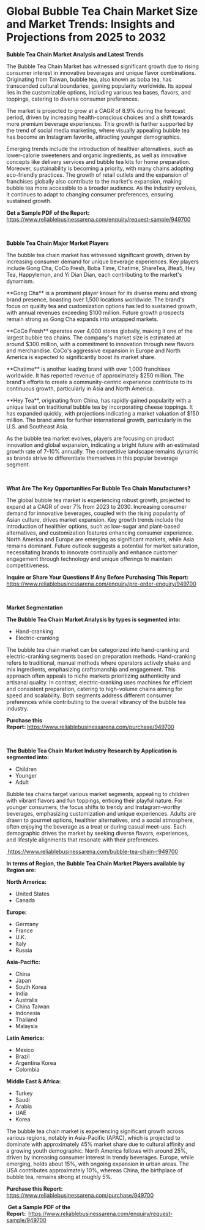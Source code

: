 <p><h1>Global Bubble Tea Chain Market Size and Market Trends: Insights and Projections from 2025 to 2032</h1></p><p><strong>Bubble Tea Chain Market Analysis and Latest Trends</strong></p>
<p><p>The Bubble Tea Chain Market has witnessed significant growth due to rising consumer interest in innovative beverages and unique flavor combinations. Originating from Taiwan, bubble tea, also known as boba tea, has transcended cultural boundaries, gaining popularity worldwide. Its appeal lies in the customizable options, including various tea bases, flavors, and toppings, catering to diverse consumer preferences.</p><p>The market is projected to grow at a CAGR of 8.9% during the forecast period, driven by increasing health-conscious choices and a shift towards more premium beverage experiences. This growth is further supported by the trend of social media marketing, where visually appealing bubble tea has become an Instagram favorite, attracting younger demographics.</p><p>Emerging trends include the introduction of healthier alternatives, such as lower-calorie sweeteners and organic ingredients, as well as innovative concepts like delivery services and bubble tea kits for home preparation. Moreover, sustainability is becoming a priority, with many chains adopting eco-friendly practices. The growth of retail outlets and the expansion of franchises globally also contribute to the market's expansion, making bubble tea more accessible to a broader audience. As the industry evolves, it continues to adapt to changing consumer preferences, ensuring sustained growth.</p></p>
<p><strong>Get a Sample PDF of the Report:&nbsp;</strong> <a href="https://www.reliablebusinessarena.com/enquiry/request-sample/949700?utm_campaign=3676&utm_medium=2&utm_source=Github&utm_content=ia&utm_term=18042025&utm_id=bubble-tea-chain">https://www.reliablebusinessarena.com/enquiry/request-sample/949700</a></p>
<p>&nbsp;</p>
<p><strong>Bubble Tea Chain Major Market Players</strong></p>
<p><p>The bubble tea chain market has witnessed significant growth, driven by increasing consumer demand for unique beverage experiences. Key players include Gong Cha, CoCo Fresh, Boba Time, Chatime, ShareTea, 8tea5, Hey Tea, Happylemon, and Yi Dian Dian, each contributing to the market's dynamism.</p><p>**Gong Cha** is a prominent player known for its diverse menu and strong brand presence, boasting over 1,500 locations worldwide. The brand's focus on quality tea and customization options has led to sustained growth, with annual revenues exceeding $100 million. Future growth prospects remain strong as Gong Cha expands into untapped markets.</p><p>**CoCo Fresh** operates over 4,000 stores globally, making it one of the largest bubble tea chains. The company's market size is estimated at around $300 million, with a commitment to innovation through new flavors and merchandise. CoCo's aggressive expansion in Europe and North America is expected to significantly boost its market share.</p><p>**Chatime** is another leading brand with over 1,000 franchises worldwide. It has reported revenue of approximately $250 million. The brand's efforts to create a community-centric experience contribute to its continuous growth, particularly in Asia and North America.</p><p>**Hey Tea**, originating from China, has rapidly gained popularity with a unique twist on traditional bubble tea by incorporating cheese toppings. It has expanded quickly, with projections indicating a market valuation of $150 million. The brand aims for further international growth, particularly in the U.S. and Southeast Asia.</p><p>As the bubble tea market evolves, players are focusing on product innovation and global expansion, indicating a bright future with an estimated growth rate of 7-10% annually. The competitive landscape remains dynamic as brands strive to differentiate themselves in this popular beverage segment.</p></p>
<p>&nbsp;</p>
<p><strong>What Are The Key Opportunities For Bubble Tea Chain Manufacturers?</strong></p>
<p><p>The global bubble tea market is experiencing robust growth, projected to expand at a CAGR of over 7% from 2023 to 2030. Increasing consumer demand for innovative beverages, coupled with the rising popularity of Asian culture, drives market expansion. Key growth trends include the introduction of healthier options, such as low-sugar and plant-based alternatives, and customization features enhancing consumer experience. North America and Europe are emerging as significant markets, while Asia remains dominant. Future outlook suggests a potential for market saturation, necessitating brands to innovate continually and enhance customer engagement through technology and unique offerings to maintain competitiveness.</p></p>
<p><strong>Inquire or Share Your Questions If Any Before Purchasing This Report:</strong> <a href="https://www.reliablebusinessarena.com/enquiry/pre-order-enquiry/949700?utm_campaign=3676&utm_medium=2&utm_source=Github&utm_content=ia&utm_term=18042025&utm_id=bubble-tea-chain">https://www.reliablebusinessarena.com/enquiry/pre-order-enquiry/949700</a></p>
<p>&nbsp;</p>
<p><strong>Market Segmentation</strong></p>
<p><strong>The Bubble Tea Chain Market Analysis by types is segmented into:</strong></p>
<p><ul><li>Hand-cranking</li><li>Electric-cranking</li></ul></p>
<p><p>The bubble tea chain market can be categorized into hand-cranking and electric-cranking segments based on preparation methods. Hand-cranking refers to traditional, manual methods where operators actively shake and mix ingredients, emphasizing craftsmanship and engagement. This approach often appeals to niche markets prioritizing authenticity and artisanal quality. In contrast, electric-cranking uses machines for efficient and consistent preparation, catering to high-volume chains aiming for speed and scalability. Both segments address different consumer preferences while contributing to the overall vibrancy of the bubble tea industry.</p></p>
<p><strong>Purchase this Report:&nbsp;</strong><a href="https://www.reliablebusinessarena.com/purchase/949700?utm_campaign=3676&utm_medium=2&utm_source=Github&utm_content=ia&utm_term=18042025&utm_id=bubble-tea-chain">https://www.reliablebusinessarena.com/purchase/949700</a></p>
<p>&nbsp;</p>
<p><strong>The Bubble Tea Chain Market Industry Research by Application is segmented into:</strong></p>
<p><ul><li>Children</li><li>Younger</li><li>Adult</li></ul></p>
<p><p>Bubble tea chains target various market segments, appealing to children with vibrant flavors and fun toppings, enticing their playful nature. For younger consumers, the focus shifts to trendy and Instagram-worthy beverages, emphasizing customization and unique experiences. Adults are drawn to gourmet options, healthier alternatives, and a social atmosphere, often enjoying the beverage as a treat or during casual meet-ups. Each demographic drives the market by seeking diverse flavors, experiences, and lifestyle alignments that resonate with their preferences.</p></p>
<p><a href="https://www.reliablebusinessarena.com/bubble-tea-chain-r949700?utm_campaign=3676&utm_medium=2&utm_source=Github&utm_content=ia&utm_term=18042025&utm_id=bubble-tea-chain">&nbsp;https://www.reliablebusinessarena.com/bubble-tea-chain-r949700</a></p>
<p><strong>In terms of Region, the Bubble Tea Chain Market Players available by Region are:</strong></p>
<p>
    <p> <strong> North America: </strong>
        <ul>
            <li>United States</li>
            <li>Canada</li>
        </ul>
        </p> 
    <p> <strong> Europe: </strong>
        <ul>
            <li>Germany</li>
            <li>France</li>
            <li>U.K.</li>
            <li>Italy</li>
            <li>Russia</li>
        </ul>
        </p> 
    <p> <strong> Asia-Pacific: </strong>
        <ul>
            <li>China</li>
            <li>Japan</li>
            <li>South Korea</li>
            <li>India</li>
            <li>Australia</li>
            <li>China Taiwan</li>
            <li>Indonesia</li>
            <li>Thailand</li>
            <li>Malaysia</li>
        </ul>
        </p> 
    <p> <strong> Latin America: </strong>
        <ul>
            <li>Mexico</li>
            <li>Brazil</li>
            <li>Argentina Korea</li>
            <li>Colombia</li>
        </ul>
        </p> 
    <p> <strong> Middle East & Africa: </strong>
        <ul>
            <li>Turkey</li>
            <li>Saudi</li>
            <li>Arabia</li>
            <li>UAE</li>
            <li>Korea</li>
        </ul>
    </p>
    </p>
<p><p>The bubble tea chain market is experiencing significant growth across various regions, notably in Asia-Pacific (APAC), which is projected to dominate with approximately 45% market share due to cultural affinity and a growing youth demographic. North America follows with around 25%, driven by increasing consumer interest in trendy beverages. Europe, while emerging, holds about 15%, with ongoing expansion in urban areas. The USA contributes approximately 10%, whereas China, the birthplace of bubble tea, remains strong at roughly 5%.</p></p>
<p><strong>Purchase this Report: </strong><a href="https://www.reliablebusinessarena.com/purchase/949700?utm_campaign=3676&utm_medium=2&utm_source=Github&utm_content=ia&utm_term=18042025&utm_id=bubble-tea-chain">https://www.reliablebusinessarena.com/purchase/949700</a></p>
<p>&nbsp;<strong>Get a Sample PDF of the Report:&nbsp;&nbsp;</strong><a href="https://www.reliablebusinessarena.com/enquiry/request-sample/949700?utm_campaign=3676&utm_medium=2&utm_source=Github&utm_content=ia&utm_term=18042025&utm_id=bubble-tea-chain">https://www.reliablebusinessarena.com/enquiry/request-sample/949700</a></p>
<p><strong></strong></p>
<p><p></p><p></p><p></p></p>